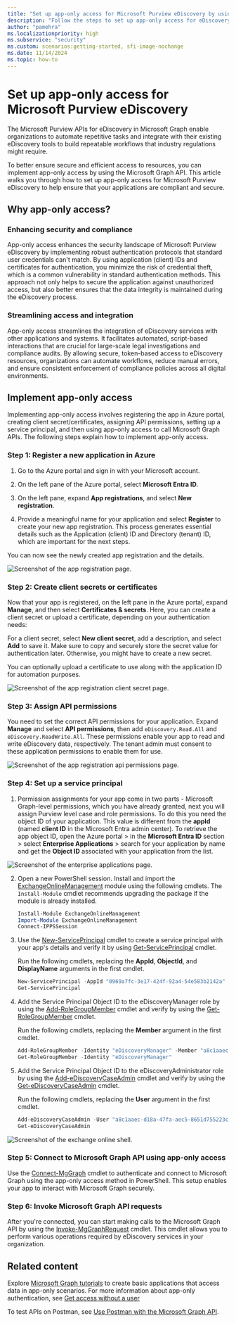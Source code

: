 ```yaml
---
title: "Set up app-only access for Microsoft Purview eDiscovery by using Microsoft Graph APIs"
description: "Follow the steps to set up app-only access for eDiscovery Microsoft Graph APIs."
author: "pamehra"
ms.localizationpriority: high
ms.subservice: "security"
ms.custom: scenarios:getting-started, sfi-image-nochange
ms.date: 11/14/2024
ms.topic: how-to
---
```


# Set up app-only access for Microsoft Purview eDiscovery 

The Microsoft Purview APIs for eDiscovery in Microsoft Graph enable organizations to automate repetitive tasks and integrate with their existing eDiscovery tools to build repeatable workflows that industry regulations might require.

To better ensure secure and efficient access to resources, you can implement app-only access by using the Microsoft Graph API. This article walks you through how to set up app-only access for Microsoft Purview eDiscovery to help ensure that your applications are compliant and secure.

## Why app-only access?

### Enhancing security and compliance

App-only access enhances the security landscape of Microsoft Purview eDiscovery by implementing robust authentication protocols that standard user credentials can't match. By using application (client) IDs and certificates for authentication, you minimize the risk of credential theft, which is a common vulnerability in standard authentication methods. This approach not only helps to secure the application against unauthorized access, but also better ensures that the data integrity is maintained during the eDiscovery process.

### Streamlining access and integration

App-only access streamlines the integration of eDiscovery services with other applications and systems. It facilitates automated, script-based interactions that are crucial for large-scale legal investigations and compliance audits. By allowing secure, token-based access to eDiscovery resources, organizations can automate workflows, reduce manual errors, and ensure consistent enforcement of compliance policies across all digital environments.

## Implement app-only access

Implementing app-only access involves registering the app in Azure portal, creating client secret/certificates, assigning API permissions, setting up a service principal, and then using app-only access to call Microsoft Graph APIs. The following steps explain how to implement app-only access.

### Step 1: Register a new application in Azure

1. Go to the Azure portal and sign in with your Microsoft account.

2. On the left pane of the Azure portal, select **Microsoft Entra ID**.

3. On the left pane, expand **App registrations**, and select **New registration**.

4. Provide a meaningful name for your application and select **Register** to create your new app registration. This process generates essential details such as the Application (client) ID and Directory (tenant) ID, which are important for the next steps.

You can now see the newly created app registration and the details.

![Screenshot of the app registration page.](images/security-ediscovery-appauthsetup-step1.png)

### Step 2: Create client secrets or certificates

Now that your app is registered, on the left pane in the Azure portal, expand **Manage**, and then select **Certificates & secrets**. Here, you can create a client secret or upload a certificate, depending on your authentication needs:

For a client secret, select **New client secret**, add a description, and select **Add** to save it. Make sure to copy and securely store the secret value for authentication later. Otherwise, you might have to create a new secret.

You can optionally upload a certificate to use along with the application ID for automation purposes.

![Screenshot of the app registration client secret page.](images/security-ediscovery-appauthsetup-step2.png)

### Step 3: Assign API permissions

You need to set the correct API permissions for your application. Expand **Manage** and select **API permissions**, then add `eDiscovery.Read.All` and `eDiscovery.ReadWrite.All`. These permissions enable your app to read and write eDiscovery data, respectively. The tenant admin must consent to these application permissions to enable them for use.

![Screenshot of the app registration api permissions page.](images/security-ediscovery-appauthsetup-step3.png)

### Step 4: Set up a service principal

1. Permission assignments for your app come in two parts - Microsoft Graph-level permissions, which you have already granted, next you will assign Purview level case and role permissions. To do this you need the object ID of your application. This value is different from the **appId** (named **client ID** in the Microsoft Entra admin center). To retrieve the app object ID, open the Azure portal > in the **Microsoft Entra ID** section > select **Enterprise Applications** > search for your application by name and get the **Object ID** associated with your application from the list.

![Screenshot of the enterprise applications page.](images/security-ediscovery-appauthsetup-step4_1.png)

2. Open a new PowerShell session. Install and import the [ExchangeOnlineManagement](https://www.powershellgallery.com/packages/ExchangeOnlineManagement) module using the following cmdlets. The `Install-Module` cmdlet recommends upgrading the package if the module is already installed.

    ```powershell
    Install-Module ExchangeOnlineManagement
    Import-Module ExchangeOnlineManagement
    Connect-IPPSSession
    ```

3. Use the [New-ServicePrincipal](/powershell/module/exchange/new-serviceprincipal) cmdlet to create a service principal with your app's details and verify it by using [Get-ServicePrincipal](/powershell/module/exchange/get-serviceprincipal) cmdlet.  
  
    Run the following cmdlets, replacing the **AppId**, **ObjectId**, and **DisplayName** arguments in the first cmdlet.

    ```powershell
    New-ServicePrincipal -AppId "0969a7fc-3e17-424f-92a4-54e583b2142a" -ObjectId "a8c1aaec-d18a-47fa-aec5-8651d755223c" -DisplayName "Graph App Auth"
    Get-ServicePrincipal
    ```

4. Add the Service Principal Object ID to the eDiscoveryManager role by using the [Add-RoleGroupMember](/powershell/module/exchange/add-rolegroupmember) cmdlet and verify by using the [Get-RoleGroupMember](/powershell/module/exchange/get-rolegroupmember) cmdlet.

    Run the following cmdlets, replacing the **Member** argument in the first cmdlet.

    ```powershell
    Add-RoleGroupMember -Identity "eDiscoveryManager" -Member "a8c1aaec-d18a-47fa-aec5-8651d755223c"
    Get-RoleGroupMember -Identity "eDiscoveryManager"
    ```

5. Add the Service Principal Object ID to the eDiscoveryAdministrator role by using the [Add-eDiscoveryCaseAdmin](/powershell/module/exchange/add-ediscoverycaseadmin) cmdlet and verify by using the [Get-eDiscoveryCaseAdmin](/powershell/module/exchange/get-ediscoverycaseadmin) cmdlet.

    Run the following cmdlets, replacing the **User** argument in the first cmdlet.

    ```powershell
    Add-eDiscoveryCaseAdmin -User "a8c1aaec-d18a-47fa-aec5-8651d755223c"
    Get-eDiscoveryCaseAdmin
    ```

![Screenshot of the exchange online shell.](images/security-ediscovery-appauthsetup-step4_2.png)

### Step 5: Connect to Microsoft Graph API using app-only access

Use the [Connect-MgGraph](/powershell/module/microsoft.graph.authentication/connect-mggraph) cmdlet to authenticate and connect to Microsoft Graph using the app-only access method in PowerShell. This setup enables your app to interact with Microsoft Graph securely.

### Step 6: Invoke Microsoft Graph API requests

After you're connected, you can start making calls to the Microsoft Graph API by using the [Invoke-MgGraphRequest](/powershell/module/microsoft.graph.authentication/invoke-mggraphrequest) cmdlet. This cmdlet allows you to perform various operations required by eDiscovery services in your organization.

## Related content

Explore [Microsoft Graph tutorials](/graph/tutorials) to create basic applications that access data in app-only scenarios. For more information about app-only authentication, see [Get access without a user](/graph/auth-v2-service)

To test APIs on Postman, see [Use Postman with the Microsoft Graph API](/graph/use-postman).
